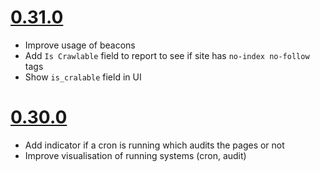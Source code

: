 # [0.31.0](https://github.com/faebeee/lighthouse-inspector/pull/20)

- Improve usage of beacons
- Add `Is Crawlable` field to report to see if site has `no-index no-follow` tags
- Show `is_cralable` field in UI

# [0.30.0](https://github.com/faebeee/lighthouse-inspector/pull/20)

- Add indicator if a cron is running which audits the
pages or not
- Improve visualisation of running systems (cron, audit)
